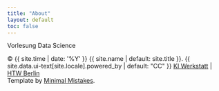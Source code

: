 ```yaml
---
title: "About"
layout: default
toc: false
---
```


Vorlesung Data Science 

 &copy; {{ site.time | date: '%Y' }} {{ site.name | default: site.title }}. {{ site.data.ui-text[site.locale].powered_by | default: "CC" }} <a href="https://kiwerkstatt.f2.htw-berlin.de/" rel="nofollow">KI Werkstatt</a> | <a href="https://www.htw-berlin.de/">HTW Berlin</a> <br>
  Template by <a href="https://mademistakes.com/work/minimal-mistakes-jekyll-theme/" rel="nofollow">Minimal Mistakes</a>.
<br>
<a href="https://creativecommons.org/licenses/by/4.0/">
  <img style="height: 15px; width: 80px;" src="https://licensebuttons.net/l/by/4.0/80x15.png">
</a>

